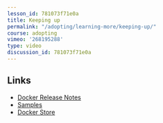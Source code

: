 ```yaml
---
lesson_id: 781073f71e0a
title: Keeping up
permalink: "/adopting/learning-more/keeping-up/"
course: adopting
vimeo: '268195288'
type: video
discussion_id: 781073f71e0a
---
```


## Links
* [Docker Release Notes](https://docs.docker.com/release-notes/)
* [Samples](https://docs.docker.com/samples/)
* [Docker Store](https://store.docker.com)
